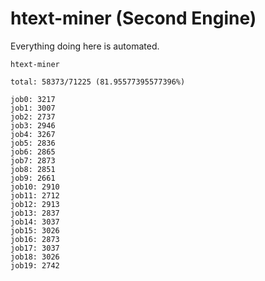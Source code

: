 # htext-miner (Second Engine)

Everything doing here is automated.

```
htext-miner

total: 58373/71225 (81.95577395577396%)

job0: 3217
job1: 3007
job2: 2737
job3: 2946
job4: 3267
job5: 2836
job6: 2865
job7: 2873
job8: 2851
job9: 2661
job10: 2910
job11: 2712
job12: 2913
job13: 2837
job14: 3037
job15: 3026
job16: 2873
job17: 3037
job18: 3026
job19: 2742
```